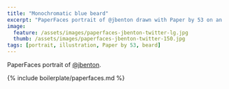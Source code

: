 ```yaml
---
title: "Monochromatic blue beard"
excerpt: "PaperFaces portrait of @jbenton drawn with Paper by 53 on an iPad."
image: 
  feature: /assets/images/paperfaces-jbenton-twitter-lg.jpg
  thumb: /assets/images/paperfaces-jbenton-twitter-150.jpg
tags: [portrait, illustration, Paper by 53, beard]
---
```


PaperFaces portrait of [@jbenton](http://twitter.com/jbenton).

{% include boilerplate/paperfaces.md %}